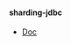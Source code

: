 #### sharding-jdbc
- [Doc](https://shardingsphere.apache.org/document/legacy/4.x/document/cn/manual/sharding-jdbc/configuration/config-spring-boot/)

